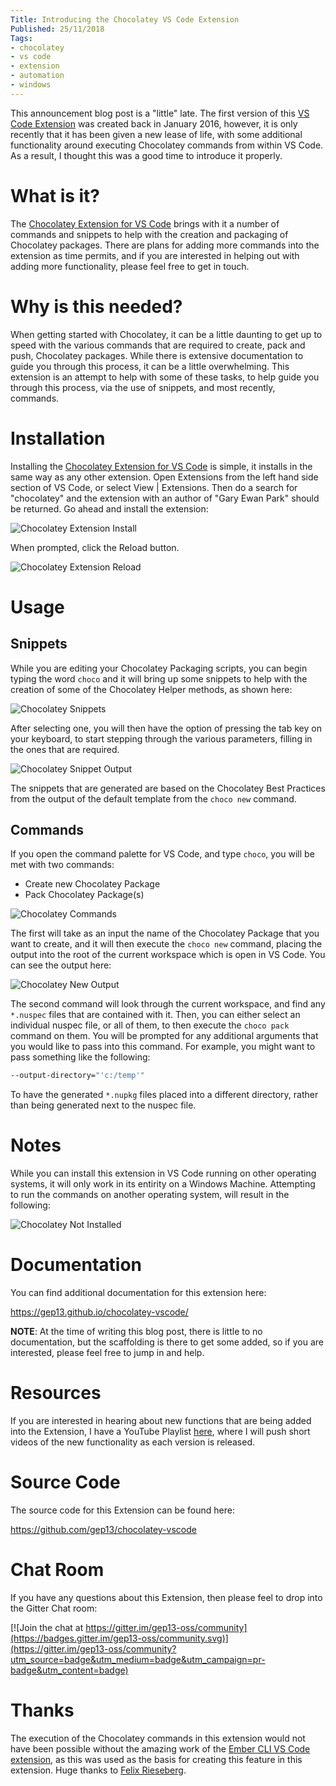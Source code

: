 ```yaml
---
Title: Introducing the Chocolatey VS Code Extension
Published: 25/11/2018
Tags:
- chocolatey
- vs code
- extension
- automation
- windows
---
```


This announcement blog post is a "little" late.  The first version of this [VS Code Extension](https://marketplace.visualstudio.com/items?itemName=gep13.chocolatey-vscode) was created back in January 2016, however, it is only recently that it has been given a new lease of life, with some additional functionality around executing Chocolatey commands from within VS Code.  As a result, I thought this was a good time to introduce it properly.

# What is it?

The [Chocolatey Extension for VS Code](https://marketplace.visualstudio.com/items?itemName=gep13.chocolatey-vscode) brings with it a number of commands and snippets to help with the creation and packaging of Chocolatey packages.  There are plans for adding more commands into the extension as time permits, and if you are interested in helping out with adding more functionality, please feel free to get in touch.

# Why is this needed?

When getting started with Chocolatey, it can be a little daunting to get up to speed with the various commands that are required to create, pack and push, Chocolatey packages.  While there is extensive documentation to guide you through this process, it can be a little overwhelming.  This extension is an attempt to help with some of these tasks, to help guide you through this process, via the use of snippets, and most recently, commands.

# Installation

Installing the [Chocolatey Extension for VS Code](https://marketplace.visualstudio.com/items?itemName=gep13.chocolatey-vscode) is simple, it installs in the same way as any other extension.  Open Extensions from the left hand side section of VS Code, or select View | Extensions.  Then do a search for "chocolatey" and the extension with an author of "Gary Ewan Park" should be returned.  Go ahead and install the extension:

![Chocolatey Extension Install](https://gep13wpstorage.blob.core.windows.net/gep13/2018/11/25/Chocolatey-Extension-Install.png)

When prompted, click the Reload button.

![Chocolatey Extension Reload](https://gep13wpstorage.blob.core.windows.net/gep13/2018/11/25/Chocolatey-Extension-Reload.png)

# Usage

## Snippets

While you are editing your Chocolatey Packaging scripts, you can begin typing the word `choco` and it will bring up some snippets to help with the creation of some of the Chocolatey Helper methods, as shown here:

![Chocolatey Snippets](https://gep13wpstorage.blob.core.windows.net/gep13/2018/11/25/Chocolatey-Snippets.png)

After selecting one, you will then have the option of pressing the tab key on your keyboard, to start stepping through the various parameters, filling in the ones that are required.

![Chocolatey Snippet Output](https://gep13wpstorage.blob.core.windows.net/gep13/2018/11/25/Chocolatey-Snippet-Output.png)

The snippets that are generated are based on the Chocolatey Best Practices from the output of the default template from the `choco new` command.

## Commands

If you open the command palette for VS Code, and type `choco`, you will be met with two commands:

* Create new Chocolatey Package
* Pack Chocolatey Package(s)

![Chocolatey Commands](https://gep13wpstorage.blob.core.windows.net/gep13/2018/11/25/Chocolatey-Commands.png)

The first will take as an input the name of the Chocolatey Package that you want to create, and it will then execute the `choco new` command, placing the output into the root of the current workspace which is open in VS Code.  You can see the output here:

![Chocolatey New Output](https://gep13wpstorage.blob.core.windows.net/gep13/2018/11/25/Chocolatey-New-Output.png)

The second command will look through the current workspace, and find any `*.nuspec` files that are contained with it.  Then, you can either select an individual nuspec file, or all of them, to then execute the `choco pack` command on them.  You will be prompted for any additional arguments that you would like to pass into this command.  For example, you might want to pass something like the following:

```sh
--output-directory="'c:/temp'"
```

To have the generated `*.nupkg` files placed into a different directory, rather than being generated next to the nuspec file.

# Notes

While you can install this extension in VS Code running on other operating systems, it will only work in its entirity on a Windows Machine.  Attempting to run the commands on another operating system, will result in the following:

![Chocolatey Not Installed](https://gep13wpstorage.blob.core.windows.net/gep13/2018/11/25/Chocolatey-Not-Installed.png)

# Documentation

You can find additional documentation for this extension here:

https://gep13.github.io/chocolatey-vscode/

**NOTE**:  At the time of writing this blog post, there is little to no documentation, but the scaffolding is there to get some added, so if you are interested, please feel free to jump in and help.

# Resources

If you are interested in hearing about new functions that are being added into the Extension, I have a YouTube Playlist [here](https://www.youtube.com/playlist?list=PL84yg23i9GBhIhNG4LaeXNHwxZYJaSqgj), where I will push short videos of the new functionality as each version is released.

# Source Code

The source code for this Extension can be found here:

https://github.com/gep13/chocolatey-vscode

# Chat Room

If you have any questions about this Extension, then please feel to drop into the Gitter Chat room:

[![Join the chat at https://gitter.im/gep13-oss/community](https://badges.gitter.im/gep13-oss/community.svg)](https://gitter.im/gep13-oss/community?utm_source=badge&utm_medium=badge&utm_campaign=pr-badge&utm_content=badge)

# Thanks

The execution of the Chocolatey commands in this extension would not have been possible without the amazing work of the [Ember CLI VS Code extension](https://github.com/felixrieseberg/vsc-ember-cli), as this was used as the basis for creating this feature in this extension. Huge thanks to [Felix Rieseberg](Fhttps://github.com/felixrieseber).
